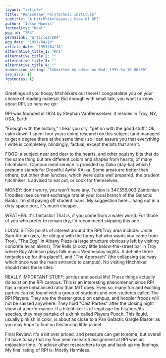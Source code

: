```yaml
---
layout: "article"
title: "Rensselaer Polytechnic Institute"
subtitle: "A Hitchhiker&apos;s View Of RPI"
author: "Jesse Mundis"
factuality: "Real"
pgg_id: "2R4"
permalink: "articles/2R4"
pgg_date: "1991/04/10"
article_date: "1991/04/10"
alternative_title_1: "RPI"
alternative_title_2: ""
alternative_title_3: ""
alternative_title_4: ""
submission_string: "Submitted by admin on Wed, 1991-04-10 00:00"
see_also: []
footnotes: {}
---
```

<div>
<p>Greetings all you hoopy hitchhikers out there! I congratulate you on your choice of reading material. But enough with small talk, you want to know about RPI, so here we go:</p>
<p>RPI was founded in 1824 by Stephan VanRensselaer. It resides in Troy, NY, USA, Earth.</p>
<p>"Enough with the history," I hear you cry, "get on with the good stuff." Ok, calm down. I spent four years doing research on this subject (and managed to get a degree there at the same time!) so I can assure you that everything I write is completely, blindingly, factual, except the bits that aren't.</p>
<p>FOOD: a subject near and dear to the hearts, and other squishy bits that do the same thing but are different colors and shapes from hearts, of many hitchhikers. Campus meal service is provided by Daka (day-ka) which I presume stands for Dreadful Awful KA-ka. Some areas are better than others, but other than lunches, which were quite well prepared, the prudent hitchhiker is advised to eat out, or cook for themselves.</p>
<p>MONEY: don't worry, you won't have any. Tuition is 347,556.003 Zambinian Froodles (see current exchange rate at your local branch of the Galactic Bank). I'm still paying off student loans. My suggestion here... hang out in a dirty space port, it's much cheaper.</p>
<p>WEATHER: it's fantastic! That is, if you come from a water world. For those of you who prefer to remain dry, I'd recommend skipping this one.</p>
<p>LOCAL SITES: points of interest around the RPI/Troy area include: Uncle Sam Atrium (yes, the old guy with the funny hat who wants you came from Troy), "The Egg" in Albany Plaza (a large structure obviously left by visiting concrete avian aliens), The Rolls (a cozy little below-the-street bar in Troy where Roy Atkinson plays folk music Wednesday nights. A definite three tentacles up for this place!!), and "The Approach" (the collapsing stairway which once was the main entrance to campus). No visiting Hitchhiker should miss these sites.</p>
<p>REALLY IMPORTANT STUFF: parties and social life! These things actually do exist on the RPI campus. This is an interesting phenomenon since RPI has a more unbalanced ratio than MIT does. Even so, many fun and exciting parties can be found with a group of students and non-students called The RPI Players. They are the theater group on campus, and hoopier froods will not be sassed anywhere. They hold "Cast Parties" after the closing night show of a performance. If a hitchhiker is of legal age for his/hers/its species, they may partake of a drink called Players Punch. This liquid, usually pinkish in color, is about as close to a Pan Galactic Gargle Blaster as you may hope to find on this boring little planet.</p>
<p>Final Review: it's a bit over priced, and pressure can get to some, but overall I'd have to say that my four year research assignment at RPI was an enjoyable time. I'd advise other researchers to go and back up my findings. My final rating of RPI is: Mostly Harmless. <!--Amazon_CLS_IM_END--></p>
</div>

